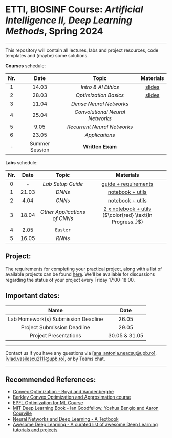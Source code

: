 # ETTI, BIOSINF Course: *Artificial Intelligence II, Deep Learning Methods*, Spring 2024
___

This repository will contain all lectures, labs and project resources, code templates and (maybe) some solutions.

**Courses** schedule:

| **Nr.** | **Date** |       **Topic**       | **Materials** |
|:-------:|:--------:|:---------------------:|:-------------:|
|    1    |   14.03  |  _Intro & AI Ethics_  |   [slides](course/C1%20-%20Intro&Ethics.pdf)           |
|    2    |   28.03  | _Optimization Basics_ |   [slides](course/C2%20-%20LinearNets.pdf)            |
|    3    |   11.04  | _Dense Neural Networks_ |               |
|    4    |   25.04  | _Convolutional Neural Networks_|               |
|    5    |   9.05   |_Recurrent Neural Networks_|               |
|    6    |   23.05  |_Applications_ |               |
|    -    |   Summer Session    |    **Written Exam**    |      |

**Labs** schedule:

| **Nr.** | **Date** |        **Topic**        | **Materials** |
|:-------:|:--------:|:-----------------------:|:-------------:|
|    0    |    -     |     _Lab Setup Guide_   |   [guide + requirements](https://github.com/Vladimirescu/BIOSINF_IA2/tree/main/lab_setup) |
|    1    |   21.03  |           _DNNs_        |   [notebook + utils](https://github.com/Vladimirescu/BIOSINF_IA2/tree/main/L1)            |
|    2    |   4.04   |           _CNNs_      |   [notebook + utils](https://github.com/Vladimirescu/BIOSINF_IA2/tree/main/L2)            |
|    3    |   18.04  | _Other Applications of CNNs_  |   [2 x notebook + utils](https://github.com/Vladimirescu/BIOSINF_IA2/tree/main/L3) ($\color{red} \text{In Progress..}$)           |
|    4    |   2.05   |         `Easter`        |               |
|    5    |   16.05  |         _RNNs_          |               |

## Project:

The requirements for completing your practical project, along with a list of available projects can be found [here](Project_IA2.pdf). 
We'll be available for discussions regarding the status of your project every Friday 17:00-18:00.

## Important dates:

| **Name** | **Date** |
|:-------:|:--------:|
|  Lab Homework(s) Submission Deadline  |  26.05  |
|  Project Submission Deadline  |  29.05  |
|  Project Presentations  |  30.05 & 31.05  |
___

Contact us if you have any questions via [ana_antonia.neacsu@upb.ro], [vlad.vasilescu2111@upb.ro], or by Teams chat.

___

## Recommended References:
- [Convex Optimization – Boyd and Vandenberghe](https://stanford.edu/~boyd/cvxbook/)
- [Berkley Convex Optimization and Approximation course](https://ee227c.github.io)
- [EPFL Optimization for ML Course](https://github.com/epfml/OptML_course)
- [MIT Deep Learning Book - Ian Goodfellow, Yoshua Bengio and Aaron Courville](https://github.com/janishar/mit-deep-learning-book-pdf)
- [Neural Networks and Deep Learning - A Textbook](https://www.charuaggarwal.net/neural.htm)
- [Awesome Deep Learning - A curated list of awesome Deep Learning tutorials and projects](https://github.com/ChristosChristofidis/awesome-deep-learning)
